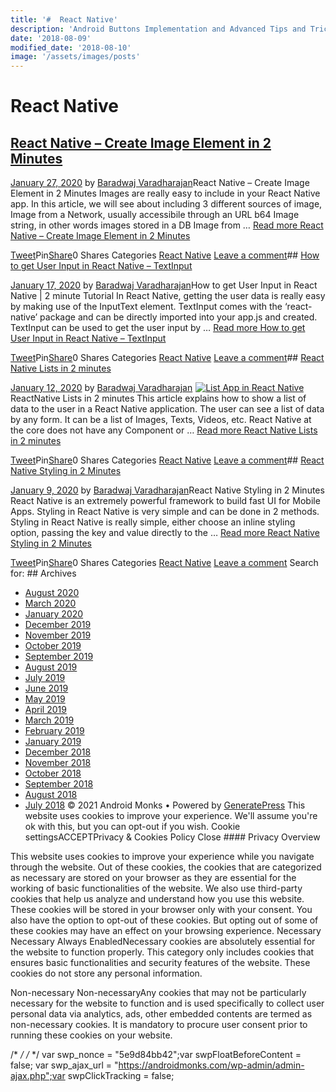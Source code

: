 ```yaml
---
title: '#  React Native'
description: 'Android Buttons Implementation and Advanced Tips and Tricks Uncategorized - Buttons in Android - OverView and Implementation Android Monks'
date: '2018-08-09'
modified_date: '2018-08-10'
image: '/assets/images/posts'
---
```

#  React Native

## [React Native – Create Image Element in 2 Minutes](https://androidmonks.com/react-native-image-element/)

 [January 27, 2020](https://androidmonks.com/react-native-image-element/ "5:25 pm") by [Baradwaj Varadharajan](https://androidmonks.com/author/admin/ "View all posts by Baradwaj Varadharajan")React Native – Create Image Element in 2 Minutes Images are really easy to include in your React Native app. In this article, we will see about including 3 different sources of image, Image from a Network, usually accessibile through an URL b64 Image string, in other words images stored in a DB Image from … [Read more React Native – Create Image Element in 2 Minutes](https://androidmonks.com/react-native-image-element/ "React Native – Create Image Element in 2 Minutes")

[Tweet](https://twitter.com/intent/tweet?text=React+Native+-+Create+Image+Element+in+2+Minutes&url=https%3A%2F%2Fandroidmonks.com%2Freact-native-image-element%2F)Pin[Share](https://www.facebook.com/share.php?u=https%3A%2F%2Fandroidmonks.com%2Freact-native-image-element%2F)0 Shares Categories [React Native](https://androidmonks.com/category/react-native/) [Leave a comment](https://androidmonks.com/react-native-image-element/#respond)## [How to get User Input in React Native – TextInput](https://androidmonks.com/react-native-textinput/)

 [January 17, 2020](https://androidmonks.com/react-native-textinput/ "3:39 am") by [Baradwaj Varadharajan](https://androidmonks.com/author/admin/ "View all posts by Baradwaj Varadharajan")How to get User Input in React Native | 2 minute Tutorial In React Native, getting the user data is really easy by making use of the InputText element. TextInput comes with the ‘react-native’ package and can be directly imported into your app.js and created. TextInput can be used to get the user input by … [Read more How to get User Input in React Native – TextInput](https://androidmonks.com/react-native-textinput/ "How to get User Input in React Native – TextInput")

[Tweet](https://twitter.com/intent/tweet?text=How+to+get+User+Input+in+React+Native+-+TextInput&url=https%3A%2F%2Fandroidmonks.com%2Freact-native-textinput%2F)Pin[Share](https://www.facebook.com/share.php?u=https%3A%2F%2Fandroidmonks.com%2Freact-native-textinput%2F)0 Shares Categories [React Native](https://androidmonks.com/category/react-native/) [Leave a comment](https://androidmonks.com/react-native-textinput/#respond)## [React Native Lists in 2 minutes](https://androidmonks.com/react-native-lists/)

 [January 12, 2020](https://androidmonks.com/react-native-lists/ "8:44 am") by [Baradwaj Varadharajan](https://androidmonks.com/author/admin/ "View all posts by Baradwaj Varadharajan")  [![List App in React Native](data:image/gif;base64,R0lGODlhAQABAIAAAAAAAP///yH5BAEAAAAALAAAAAABAAEAAAIBRAA7)![List App in React Native](https://androidmonks.com/wp-content/uploads/2020/01/Screenshot-from-2020-01-08-07-45-47.png)](https://androidmonks.com/react-native-lists/) ReactNative Lists in 2 minutes This article explains how to show a list of data to the user in a React Native application. The user can see a list of data by any form. It can be a list of Images, Texts, Videos, etc. React Native at the core does not have any Component or … [Read more React Native Lists in 2 minutes](https://androidmonks.com/react-native-lists/ "React Native Lists in 2 minutes")

[Tweet](https://twitter.com/intent/tweet?text=React+Native+Lists+in+2+minutes&url=https%3A%2F%2Fandroidmonks.com%2Freact-native-lists%2F)Pin[Share](https://www.facebook.com/share.php?u=https%3A%2F%2Fandroidmonks.com%2Freact-native-lists%2F)0 Shares Categories [React Native](https://androidmonks.com/category/react-native/) [Leave a comment](https://androidmonks.com/react-native-lists/#respond)## [React Native Styling in 2 Minutes](https://androidmonks.com/react-native-styling/)

 [January 9, 2020](https://androidmonks.com/react-native-styling/ "3:15 pm") by [Baradwaj Varadharajan](https://androidmonks.com/author/admin/ "View all posts by Baradwaj Varadharajan")React Native Styling in 2 Minutes React Native is an extremely powerful framework to build fast UI for Mobile Apps. Styling in React Native is very simple and can be done in 2 methods. Styling in React Native is really simple, either choose an inline styling option, passing the key and value directly to the … [Read more React Native Styling in 2 Minutes](https://androidmonks.com/react-native-styling/ "React Native Styling in 2 Minutes")

[Tweet](https://twitter.com/intent/tweet?text=React+Native+Styling+in+2+Minutes&url=https%3A%2F%2Fandroidmonks.com%2Freact-native-styling%2F)Pin[Share](https://www.facebook.com/share.php?u=https%3A%2F%2Fandroidmonks.com%2Freact-native-styling%2F)0 Shares Categories [React Native](https://androidmonks.com/category/react-native/) [Leave a comment](https://androidmonks.com/react-native-styling/#respond)  Search for:   ## Archives

* [August 2020](https://androidmonks.com/2020/08/)
* [March 2020](https://androidmonks.com/2020/03/)
* [January 2020](https://androidmonks.com/2020/01/)
* [December 2019](https://androidmonks.com/2019/12/)
* [November 2019](https://androidmonks.com/2019/11/)
* [October 2019](https://androidmonks.com/2019/10/)
* [September 2019](https://androidmonks.com/2019/09/)
* [August 2019](https://androidmonks.com/2019/08/)
* [July 2019](https://androidmonks.com/2019/07/)
* [June 2019](https://androidmonks.com/2019/06/)
* [May 2019](https://androidmonks.com/2019/05/)
* [April 2019](https://androidmonks.com/2019/04/)
* [March 2019](https://androidmonks.com/2019/03/)
* [February 2019](https://androidmonks.com/2019/02/)
* [January 2019](https://androidmonks.com/2019/01/)
* [December 2018](https://androidmonks.com/2018/12/)
* [November 2018](https://androidmonks.com/2018/11/)
* [October 2018](https://androidmonks.com/2018/10/)
* [September 2018](https://androidmonks.com/2018/09/)
* [August 2018](https://androidmonks.com/2018/08/)
* [July 2018](https://androidmonks.com/2018/07/)
 © 2021 Android Monks • Powered by [GeneratePress](https://generatepress.com) This website uses cookies to improve your experience. We'll assume you're ok with this, but you can opt-out if you wish. Cookie settingsACCEPTPrivacy & Cookies Policy   Close #### Privacy Overview

This website uses cookies to improve your experience while you navigate through the website. Out of these cookies, the cookies that are categorized as necessary are stored on your browser as they are essential for the working of basic functionalities of the website. We also use third-party cookies that help us analyze and understand how you use this website. These cookies will be stored in your browser only with your consent. You also have the option to opt-out of these cookies. But opting out of some of these cookies may have an effect on your browsing experience.  Necessary  Necessary Always EnabledNecessary cookies are absolutely essential for the website to function properly. This category only includes cookies that ensures basic functionalities and security features of the website. These cookies do not store any personal information.

 Non-necessary  Non-necessaryAny cookies that may not be particularly necessary for the website to function and is used specifically to collect user personal data via analytics, ads, other embedded contents are termed as non-necessary cookies. It is mandatory to procure user consent prior to running these cookies on your website.

  /* <![CDATA[ */
var tocplus = {"visibility\_show":"show","visibility\_hide":"hide","width":"Auto"};
/* ]]> */  /* <![CDATA[ */
var socialWarfare = {"addons":[],"post\_id":"2299","variables":{"emphasizeIcons":false,"powered\_by\_toggle":false,"affiliate\_link":"https:\/\/warfareplugins.com"},"floatBeforeContent":""};
/* ]]> */       var swp\_nonce = "5e9d84bb42";var swpFloatBeforeContent = false; var swp\_ajax\_url = "https://androidmonks.com/wp-admin/admin-ajax.php";var swpClickTracking = false; 